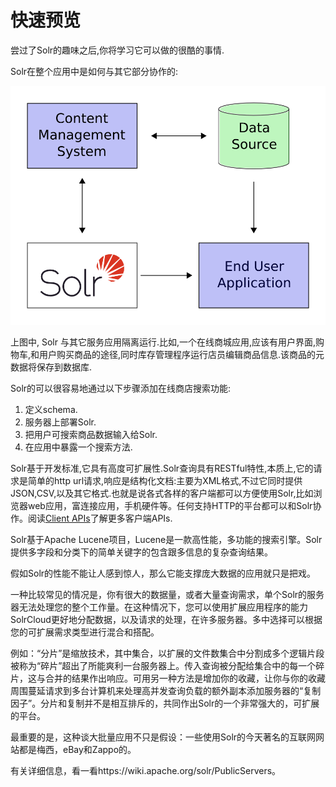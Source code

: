 # 快速预览

尝过了Solr的趣味之后,你将学习它可以做的很酷的事情.

Solr在整个应用中是如何与其它部分协作的:

![integrate](integrate.png)

上图中, Solr 与其它服务应用隔离运行.比如,一个在线商城应用,应该有用户界面,购物车,和用户购买商品的途径,同时库存管理程序运行店员编辑商品信息.该商品的元数据将保存到数据库.

Solr的可以很容易地通过以下步骤添加在线商店搜索功能:

1. 定义schema.
2. 服务器上部署Solr.
3. 把用户可搜索商品数据输入给Solr.
4. 在应用中暴露一个搜索方法.

Solr基于开发标准,它具有高度可扩展性.Solr查询具有RESTful特性,本质上,它的请求是简单的http url请求,响应是结构化文档:主要为XML格式,不过它同时提供JSON,CSV,以及其它格式.也就是说各式各样的客户端都可以方便使用Solr,比如浏览器web应用，富连接应用，手机硬件等。任何支持HTTP的平台都可以和Solr协作。阅读[Client APIs](/api.md)了解更多客户端APIs.

Solr基于Apache Lucene项目，Lucene是一款高性能，多功能的搜索引擎。Solr提供多字段和分类下的简单关键字的包含跟多信息的复杂查询结果。

假如Solr的性能不能让人感到惊人，那么它能支撑庞大数据的应用就只是把戏。

一种比较常见的情况是，你有很大的数据量，或者大量查询需求，单个Solr的服务器无法处理您的整个工作量。在这种情况下，您可以使用扩展应用程序的能力SolrCloud更好地分配数据，以及请求的处理，在许多服务器。多中选择可以根据您的可扩展需求类型进行混合和搭配。

例如：“分片”是缩放技术，其中集合，以扩展的文件数集合中分割成多个逻辑片段被称为“碎片”超出了所能爽利一台服务器上。传入查询被分配给集合中的每一个碎片，这与合并的结果作出响应。可用另一种方法是增加你的收藏，让你与你的收藏周围蔓延请求到多台计算机来处理高并发查询负载的额外副本添加服务器的“复制因子”。分片和复制并不是相互排斥的，共同作出Solr的一个非常强大的，可扩展的平台。

最重要的是，这种谈大批量应用不只是假设：一些使用Solr的今天著名的互联网网站都是梅西，eBay和Zappo的。

有关详细信息，看一看https://wiki.apache.org/solr/PublicServers。
